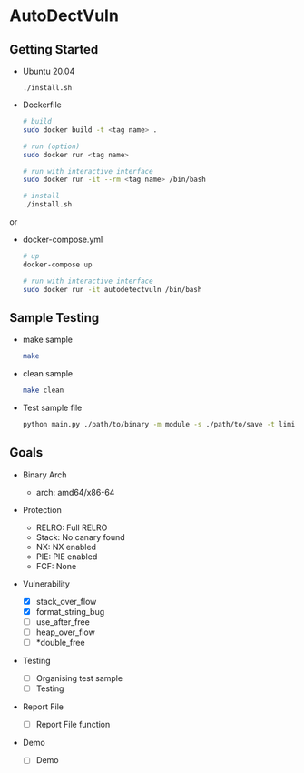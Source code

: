 # AutoDectVuln

## Getting Started

- Ubuntu 20.04
    ```
    ./install.sh
    ```

- Dockerfile
    ```sh
    # build
    sudo docker build -t <tag name> .

    # run (option) 
    sudo docker run <tag name>

    # run with interactive interface
    sudo docker run -it --rm <tag name> /bin/bash

    # install
    ./install.sh
    ```
or

- docker-compose.yml
    ```sh
    # up
    docker-compose up 

    # run with interactive interface
    sudo docker run -it autodetectvuln /bin/bash
    ```

## Sample Testing

- make sample
    ```sh
    make
    ```
- clean sample
    ```sh
    make clean
    ```
- Test sample file 
    ```sh
    python main.py ./path/to/binary -m module -s ./path/to/save -t limit_time
    ```
## Goals

- Binary Arch
    - arch: amd64/x86-64

- Protection
    - RELRO: Full RELRO
    - Stack: No canary found
    - NX:    NX enabled
    - PIE:   PIE enabled
    - FCF:   None

- Vulnerability
    - [x] stack_over_flow
    - [x] format_string_bug
    - [ ] use_after_free
    - [ ] heap_over_flow 
    - [ ] *double_free

- Testing
    - [ ] Organising test sample
    - [ ] Testing

- Report File
    - [ ] Report File function

- Demo
    - [ ] Demo
    
